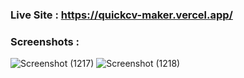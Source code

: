 ### Live Site : https://quickcv-maker.vercel.app/
### Screenshots :
![Screenshot (1217)](https://github.com/user-attachments/assets/184d4df6-c0c7-4177-a98a-fb977a9dcd6e)
![Screenshot (1218)](https://github.com/user-attachments/assets/426e064d-8e32-437b-ab00-79b37fabbc4f)
